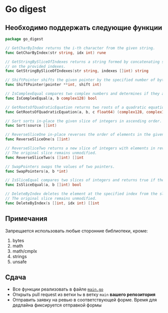 # Go digest

## Необходимо поддержать следующие функции

```go
package go_digest

// GetCharByIndex returns the i-th character from the given string.
func GetCharByIndex(str string, idx int) rune

// GetStringBySliceOfIndexes returns a string formed by concatenating specific characters from the input string based
// on the provided indexes.
func GetStringBySliceOfIndexes(str string, indexes []int) string

// ShiftPointer shifts the given pointer by the specified number of bytes using unsafe.Add.
func ShiftPointer(pointer **int, shift int)

// IsComplexEqual compares two complex numbers and determines if they are equal.
func IsComplexEqual(a, b complex128) bool

// GetRootsOfQuadraticEquation returns two roots of a quadratic equation ax^2 + bx + c = 0.
func GetRootsOfQuadraticEquation(a, b, c float64) (complex128, complex128)

// Sort sorts in-place the given slice of integers in ascending order.
func Sort(source []int)

// ReverseSliceOne in-place reverses the order of elements in the given slice.
func ReverseSliceOne(s []int)

// ReverseSliceTwo returns a new slice of integers with elements in reverse order compared to the input slice.
// The original slice remains unmodified.
func ReverseSliceTwo(s []int) []int

// SwapPointers swaps the values of two pointers.
func SwapPointers(a, b *int)

// IsSliceEqual compares two slices of integers and returns true if they contain the same elements in the same order.
func IsSliceEqual(a, b []int) bool

// DeleteByIndex deletes the element at the specified index from the slice and returns a new slice.
// The original slice remains unmodified.
func DeleteByIndex(s []int, idx int) []int
```

## Примечания
Запрещается использовать любые сторонние библиотеки, кроме:
1. bytes
2. math
3. math/cmplx
4. strings
5. unsafe

## Сдача
* Все функции реализовать в файле [`main.go`](main.go)
* Открыть pull request из ветки `hw` в ветку `main` **вашего репозитория**
* Отправить заявку на ревью в соответствующей форме.
Время для дедлайна фиксируется отправкой формы 
